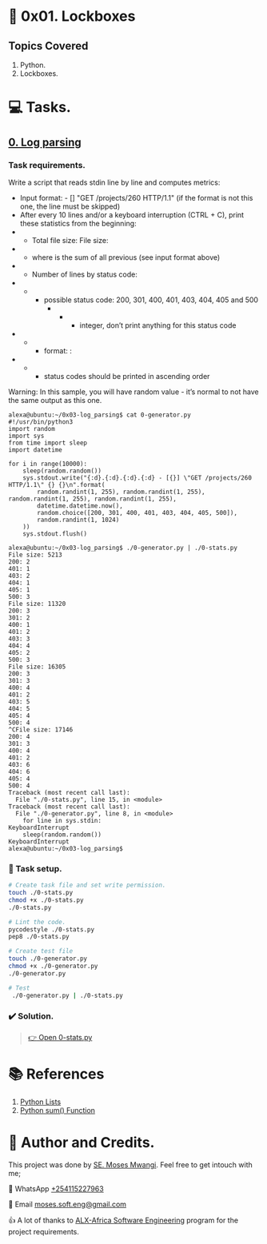 # :book: 0x01. Lockboxes
## Topics Covered
1. Python.
2. Lockboxes.

# :computer: Tasks.
## [0. Log parsing](0-stats.py)
### Task requirements.
Write a script that reads stdin line by line and computes metrics:

*    Input format: <IP Address> - [<date>] "GET /projects/260 HTTP/1.1" <status code> <file size> (if the format is not this one, the line must be skipped)
*    After every 10 lines and/or a keyboard interruption (CTRL + C), print these statistics from the beginning:
*   *   Total file size: File size: <total size>
*   *   where <total size> is the sum of all previous <file size> (see input format above)
*   *   Number of lines by status code:
*   *   *   possible status code: 200, 301, 400, 401, 403, 404, 405 and 500
            *   *   *   integer, don’t print anything for this status code
*   *   *   format: <status code>: <number>
*   *   *   status codes should be printed in ascending order

Warning: In this sample, you will have random value - it’s normal to not have the same output as this one.

```
alexa@ubuntu:~/0x03-log_parsing$ cat 0-generator.py
#!/usr/bin/python3
import random
import sys
from time import sleep
import datetime

for i in range(10000):
    sleep(random.random())
    sys.stdout.write("{:d}.{:d}.{:d}.{:d} - [{}] \"GET /projects/260 HTTP/1.1\" {} {}\n".format(
        random.randint(1, 255), random.randint(1, 255), random.randint(1, 255), random.randint(1, 255),
        datetime.datetime.now(),
        random.choice([200, 301, 400, 401, 403, 404, 405, 500]),
        random.randint(1, 1024)
    ))
    sys.stdout.flush()

alexa@ubuntu:~/0x03-log_parsing$ ./0-generator.py | ./0-stats.py 
File size: 5213
200: 2
401: 1
403: 2
404: 1
405: 1
500: 3
File size: 11320
200: 3
301: 2
400: 1
401: 2
403: 3
404: 4
405: 2
500: 3
File size: 16305
200: 3
301: 3
400: 4
401: 2
403: 5
404: 5
405: 4
500: 4
^CFile size: 17146
200: 4
301: 3
400: 4
401: 2
403: 6
404: 6
405: 4
500: 4
Traceback (most recent call last):
  File "./0-stats.py", line 15, in <module>
Traceback (most recent call last):
  File "./0-generator.py", line 8, in <module>
    for line in sys.stdin:
KeyboardInterrupt
    sleep(random.random())
KeyboardInterrupt
alexa@ubuntu:~/0x03-log_parsing$ 
```

### :wrench: Task setup.
```bash
# Create task file and set write permission.
touch ./0-stats.py
chmod +x ./0-stats.py
./0-stats.py

# Lint the code.
pycodestyle ./0-stats.py
pep8 ./0-stats.py

# Create test file
touch ./0-generator.py
chmod +x ./0-generator.py
./0-generator.py

# Test
 ./0-generator.py | ./0-stats.py 
```

### :heavy_check_mark: Solution.
> [:point_right:  Open 0-stats.py](0-stats.py)

# :books: References
1. [Python Lists](https://www.w3schools.com/python/python_lists.asp)
1. [Python sum() Function](https://www.w3schools.com/python/ref_func_sum.asp)

# :man: Author and Credits.
This project was done by [SE. Moses Mwangi](https://github.com/MosesSoftEng). Feel free to get intouch with me;

:iphone: WhatsApp [+254115227963](https://wa.me/254115227963)

:email: Email [moses.soft.eng@gmail.com](mailto:moses.soft.eng@gmail.com)

:thumbsup: A lot of thanks to [ALX-Africa Software Engineering](https://www.alxafrica.com/) program for the project requirements.
